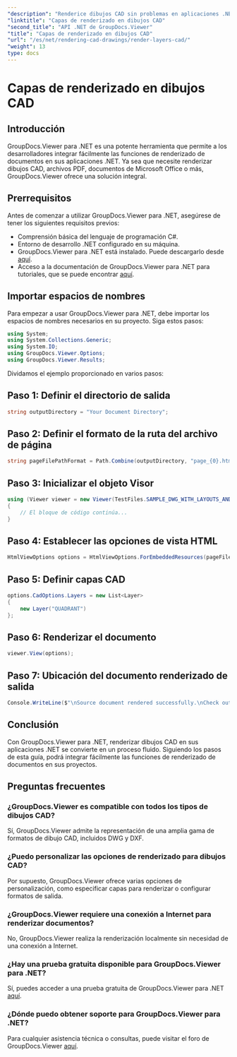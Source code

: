 ```yaml
---
"description": "Renderice dibujos CAD sin problemas en aplicaciones .NET con GroupDocs.Viewer para .NET. Explore las opciones de renderizado, personalice capas y mucho más."
"linktitle": "Capas de renderizado en dibujos CAD"
"second_title": "API .NET de GroupDocs.Viewer"
"title": "Capas de renderizado en dibujos CAD"
"url": "/es/net/rendering-cad-drawings/render-layers-cad/"
"weight": 13
type: docs
---
```

# Capas de renderizado en dibujos CAD

## Introducción
GroupDocs.Viewer para .NET es una potente herramienta que permite a los desarrolladores integrar fácilmente las funciones de renderizado de documentos en sus aplicaciones .NET. Ya sea que necesite renderizar dibujos CAD, archivos PDF, documentos de Microsoft Office o más, GroupDocs.Viewer ofrece una solución integral.
## Prerrequisitos
Antes de comenzar a utilizar GroupDocs.Viewer para .NET, asegúrese de tener los siguientes requisitos previos:
- Comprensión básica del lenguaje de programación C#.
- Entorno de desarrollo .NET configurado en su máquina.
- GroupDocs.Viewer para .NET está instalado. Puede descargarlo desde [aquí](https://releases.groupdocs.com/viewer/net/).
- Acceso a la documentación de GroupDocs.Viewer para .NET para tutoriales, que se puede encontrar [aquí](https://tutorials.groupdocs.com/viewer/net/).

## Importar espacios de nombres
Para empezar a usar GroupDocs.Viewer para .NET, debe importar los espacios de nombres necesarios en su proyecto. Siga estos pasos:

```csharp
using System;
using System.Collections.Generic;
using System.IO;
using GroupDocs.Viewer.Options;
using GroupDocs.Viewer.Results;
```

Dividamos el ejemplo proporcionado en varios pasos:
## Paso 1: Definir el directorio de salida
```csharp
string outputDirectory = "Your Document Directory";
```
## Paso 2: Definir el formato de la ruta del archivo de página
```csharp
string pageFilePathFormat = Path.Combine(outputDirectory, "page_{0}.html");
```
## Paso 3: Inicializar el objeto Visor
```csharp
using (Viewer viewer = new Viewer(TestFiles.SAMPLE_DWG_WITH_LAYOUTS_AND_LAYERS))
{
    // El bloque de código continúa...
}
```
## Paso 4: Establecer las opciones de vista HTML
```csharp
HtmlViewOptions options = HtmlViewOptions.ForEmbeddedResources(pageFilePathFormat);
```
## Paso 5: Definir capas CAD
```csharp
options.CadOptions.Layers = new List<Layer>
{
    new Layer("QUADRANT")
};
```
## Paso 6: Renderizar el documento
```csharp
viewer.View(options);
```
## Paso 7: Ubicación del documento renderizado de salida
```csharp
Console.WriteLine($"\nSource document rendered successfully.\nCheck output in {outputDirectory}.");
```

## Conclusión
Con GroupDocs.Viewer para .NET, renderizar dibujos CAD en sus aplicaciones .NET se convierte en un proceso fluido. Siguiendo los pasos de esta guía, podrá integrar fácilmente las funciones de renderizado de documentos en sus proyectos.
## Preguntas frecuentes
### ¿GroupDocs.Viewer es compatible con todos los tipos de dibujos CAD?
Sí, GroupDocs.Viewer admite la representación de una amplia gama de formatos de dibujo CAD, incluidos DWG y DXF.
### ¿Puedo personalizar las opciones de renderizado para dibujos CAD?
Por supuesto, GroupDocs.Viewer ofrece varias opciones de personalización, como especificar capas para renderizar o configurar formatos de salida.
### ¿GroupDocs.Viewer requiere una conexión a Internet para renderizar documentos?
No, GroupDocs.Viewer realiza la renderización localmente sin necesidad de una conexión a Internet.
### ¿Hay una prueba gratuita disponible para GroupDocs.Viewer para .NET?
Sí, puedes acceder a una prueba gratuita de GroupDocs.Viewer para .NET [aquí](https://releases.groupdocs.com/).
### ¿Dónde puedo obtener soporte para GroupDocs.Viewer para .NET?
Para cualquier asistencia técnica o consultas, puede visitar el foro de GroupDocs.Viewer [aquí](https://forum.groupdocs.com/c/viewer/9).